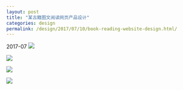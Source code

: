 ```yaml
---
layout: post
title: "某古籍图文阅读网页产品设计"
categories: design
permalink: /design/2017/07/10/book-reading-website-design.html/
---
```

2017-07
![](https://i.imgur.com/8xG8lYC.jpg)

![](https://i.imgur.com/oX1CPH6.jpg)

![](https://i.imgur.com/Ge212kT.jpg)

![](https://i.imgur.com/5V81AxH.jpg)

